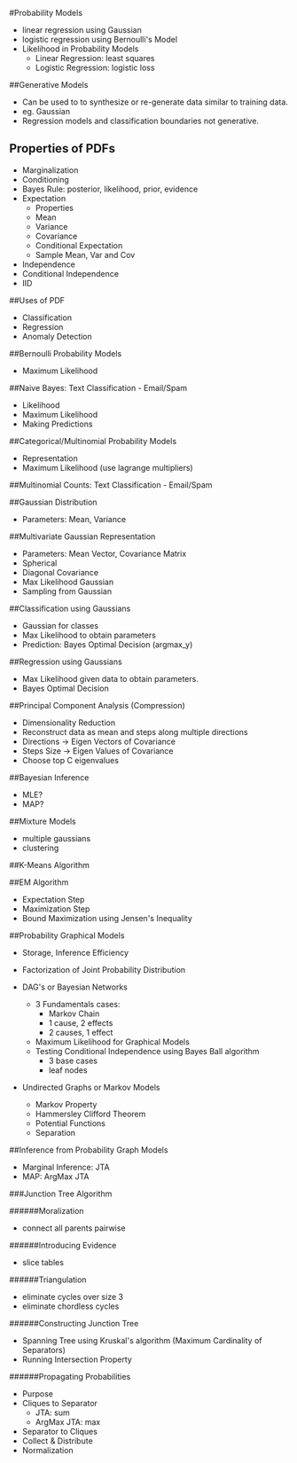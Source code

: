 #Probability Models
- linear regression using Gaussian
- logistic regression using Bernoulli's Model
- Likelihood in Probability Models
  - Linear Regression: least squares
  - Logistic Regression: logistic loss

##Generative Models
- Can be used to to synthesize or re-generate data similar to training data.
- eg. Gaussian
- Regression models and classification boundaries not generative.

## Properties of PDFs
- Marginalization
- Conditioning
- Bayes Rule: posterior, likelihood, prior, evidence
- Expectation
  - Properties
  - Mean
  - Variance
  - Covariance
  - Conditional Expectation
  - Sample Mean, Var and Cov
- Independence
- Conditional Independence
- IID

##Uses of PDF
- Classification
- Regression
- Anomaly Detection

##Bernoulli Probability Models
- Maximum Likelihood

##Naive Bayes: Text Classification - Email/Spam
- Likelihood
- Maximum Likelihood
- Making Predictions

##Categorical/Multinomial Probability Models
- Representation
- Maximum Likelihood (use lagrange multipliers)

##Multinomial Counts: Text Classification - Email/Spam

##Gaussian Distribution
- Parameters: Mean, Variance

##Multivariate Gaussian Representation
- Parameters: Mean Vector, Covariance Matrix
- Spherical
- Diagonal Covariance
- Max Likelihood Gaussian
- Sampling from Gaussian

##Classification using Gaussians
- Gaussian for classes
- Max Likelihood to obtain parameters
- Prediction: Bayes Optimal Decision (argmax_y)

##Regression using Gaussians
- Max Likelihood given data to obtain parameters.
- Bayes Optimal Decision

##Principal Component Analysis (Compression)
- Dimensionality Reduction
- Reconstruct data as mean and steps along multiple directions
- Directions -> Eigen Vectors of Covariance
- Steps Size -> Eigen Values of Covariance
- Choose top C eigenvalues 
 
##Bayesian Inference
- MLE?
- MAP?

##Mixture Models
- multiple gaussians
- clustering

##K-Means Algorithm

##EM Algorithm
- Expectation Step 
- Maximization Step
- Bound Maximization using Jensen's Inequality

##Probability Graphical Models
- Storage, Inference Efficiency
- Factorization of Joint Probability Distribution
- DAG's or Bayesian Networks
  - 3 Fundamentals cases:
    - Markov Chain
    - 1 cause, 2 effects
    - 2 causes, 1 effect
  - Maximum Likelihood for Graphical Models
  - Testing Conditional Independence using Bayes Ball algorithm
    - 3 base cases
    - leaf nodes

- Undirected Graphs or Markov Models
  - Markov Property
  - Hammersley Clifford Theorem
  - Potential Functions
  - Separation

##Inference from Probability Graph Models
- Marginal Inference: JTA
- MAP: ArgMax JTA

###Junction Tree Algorithm

######Moralization
- connect all parents pairwise 

######Introducing Evidence
- slice tables

######Triangulation
- eliminate cycles over size 3
- eliminate chordless cycles

######Constructing Junction Tree
- Spanning Tree using Kruskal's algorithm (Maximum Cardinality of Separators)
- Running Intersection Property

######Propagating Probabilities
- Purpose
- Cliques to Separator
  - JTA: sum
  - ArgMax JTA: max
- Separator to Cliques
- Collect & Distribute
- Normalization
